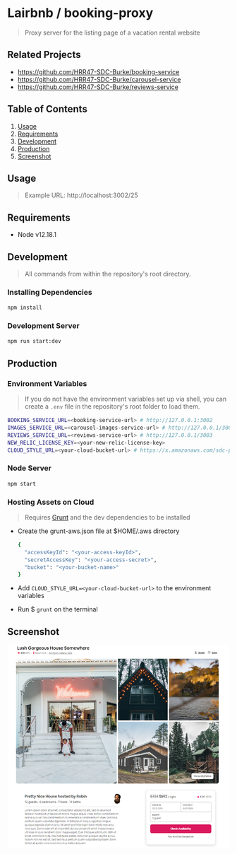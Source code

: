 # Lairbnb / booking-proxy

> Proxy server for the listing page of a vacation rental website

## Related Projects

  - https://github.com/HRR47-SDC-Burke/booking-service
  - https://github.com/HRR47-SDC-Burke/carousel-service
  - https://github.com/HRR47-SDC-Burke/reviews-service

## Table of Contents

1. [Usage](#Usage)
2. [Requirements](#requirements)
3. [Development](#development)
4. [Production](#production)
5. [Screenshot](#screenshot)

## Usage

> Example URL: http://localhost:3002/25

## Requirements

- Node v12.18.1

## Development

> All commands from within the repository's root directory.

### Installing Dependencies

```sh
npm install
```
### Development Server

```sh
npm run start:dev
```

## Production

### Environment Variables
> If you do not have the environment variables set up via shell, you can create
> a `.env` file in the repository's root folder to load them.

```sh
BOOKING_SERVICE_URL=<booking-service-url> # http://127.0.0.1:3002
IMAGES_SERVICE_URL=<carousel-images-service-url> # http://127.0.0.1/3001
REVIEWS_SERVICE_URL=<reviews-service-url> # http://127.0.0.1/3003
NEW_RELIC_LICENSE_KEY=<your-new-relic-license-key>
CLOUD_STYLE_URL=<your-cloud-bucket-url> # https://x.amazonaws.com/sdc-proxy
```

### Node Server

```sh
npm start
```

### Hosting Assets on Cloud
> Requires [Grunt](https://gruntjs.com/) and the dev dependencies to be installed

- Create the grunt-aws.json file at $HOME/.aws directory
  ```sh
  {
    "accessKeyId": "<your-access-keyId>",
    "secretAccessKey": "<your-access-secret>",
    "bucket": "<your-bucket-name>"
  }
  ```
- Add `CLOUD_STYLE_URL=<your-cloud-bucket-url>` to the environment variables

- Run $ `grunt` on the terminal

## Screenshot
![Screenshot](./docs/screenshot.png?raw=true "Screenshot")

